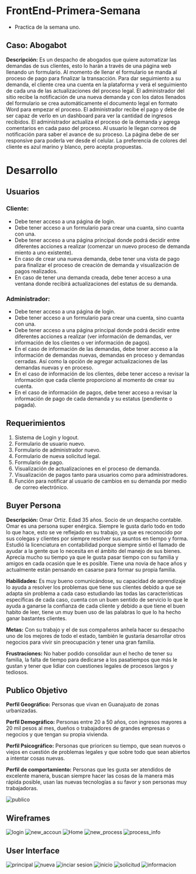 # FrontEnd-Primera-Semana
- Practica de la semana uno.

## Caso: Abogabot

 <strong>Descripción:</strong>
 Es un despacho de abogados que quiere automatizar las demandas de sus clientes, esto lo harán a través de una página web llenando un formulario. Al momento de llenar el formulario se manda al proceso de pago para finalizar la transacción. Para dar seguimiento a su demanda, el cliente crea una cuenta en la plataforma y verá el seguimiento de cada una de las actualizaciones del proceso legal. El administrador del sitio recibe la notificación de una nueva demanda y con los datos llenados del formulario se crea automáticamente el documento legal en formato Word para empezar el proceso. El administrador recibe el pago y debe de ser capaz de verlo en un dashboard para ver la cantidad de ingresos recibidos. El administrador actualiza el proceso de la demanda y agrega comentarios en cada paso del proceso. Al usuario le llegan correos de notificación para saber el avance de su proceso. La página debe de ser responsive para poderla ver desde el celular. La preferencia de colores del cliente es azul marino y blanco, pero acepta propuestas.


# Desarrollo

## Usuarios
### Cliente:
- Debe tener acceso a una página de login.
- Debe tener acceso a un formulario para crear una cuanta, sino cuanta con una.
- Debe tener acceso a una página principal donde podrá decidir entre diferentes acciones a realizar (comenzar un nuevo proceso de demanda miento a uno existente).
- En caso de crear una nueva demanda, debe tener una vista de pago para finalizar el proceso de creación de demanda y visualización de pagos realizados.
- En caso de tener una demanda creada, debe tener acceso a una ventana donde recibirá actualizaciones del estatus de su demanda.

### Administrador:
- Debe tener acceso a una página de login.
- Debe tener acceso a un formulario para crear una cuenta, sino cuanta con una.
- Debe tener acceso a una página principal donde podrá decidir entre diferentes acciones a realizar (ver información de demandas, ver información de los clientes o ver información de pagos).
- En el caso de información de las demandas, debe tener acceso a la información de demandas nuevas, demandas en proceso y demandas cerradas. Así como la opción de agregar actualizaciones de las demandas nuevas y en proceso.
- En el caso de información de los clientes, debe tener acceso a revisar la información que cada cliente proporciono al momento de crear su cuenta.
- En el caso de información de pagos, debe tener acceso a revisar la información de pago de cada demanda y su estatus (pendiente o pagada).



## Requerimientos
1. Sistema de Login y logout.
2. Formulario de usuario nuevo.
3. Formulario de administrador nuevo.
4. Formulario de nueva solicitud legal.
5. Formulario de pago.
6. Visualización de actualizaciones en el proceso de demanda.
7. Visualización de pagos tanto para usuarios como para administradores.
8. Función para notificar al usuario de cambios en su demanda por medio de correo electrónico.


## Buyer Persona
<strong>Descripción:</strong> Omar Ortiz. Edad 35 años. Socio de un despacho contable. Omar es una persona super enérgica. Siempre le gusta darlo todo en todo lo que hace, esto se ve reflejado en su trabajo, ya que es reconocido por sus colegas y clientes por siempre resolver sus asuntos en tiempo y forma. Estudió la licenciatura en contabilidad porque siempre sintió el llamado de ayudar a la gente que lo necesita en el ámbito del manejo de sus bienes. Aprecia mucho su tiempo ya que le gusta pasar tiempo con su familia y amigos en cada ocasión que le es posible. Tiene una novia de hace años y actualmente están pensando en casarse para formar su propia familia.

<strong>Habilidades:</strong> Es muy bueno comunicándose, su capacidad de aprendizaje lo ayuda a resolver los problemas que tiene sus clientes debido a que se adapta sin problema a cada caso estudiando las todas las características específicas de cada caso, cuenta con un buen sentido de servicio lo que le ayuda a ganarse la confianza de cada cliente y debido a que tiene el buen habito de leer, tiene un muy buen uso de las palabras lo que lo ha hecho ganar bastantes clientes.

<strong>Metas:</strong> Con su trabajo y el de sus compañeros anhela hacer su despacho uno de los mejores de todo el estado, también le gustaría desarrollar otros negocios para vivir sin preocupación y tener una gran familia.

<strong>Frustraciones:</strong> No haber podido consolidar aun el hecho de tener su familia, la falta de tiempo para dedicarse a los pasatiempos que más le gustan y tener que lidiar con cuestiones legales de procesos largos y tediosos.

## Publico Objetivo
<strong>Perfil Geográfico:</strong> Personas que vivan en Guanajuato de zonas urbanizadas.

<strong>Perfil Demográfico:</strong> Personas entre 20 a 50 años, con ingresos mayores a 20 mil pesos al mes, dueños o trabajadores de grandes empresas o negocios y que tengan su propia vivienda.

<strong>Perfil Psicográfico:</strong> Personas que prioricen su tiempo, que sean nuevos o viejos en cuestión de problemas legales y que sobre todo que sean abiertos a intentar cosas nuevas.

<strong>Perfil de comportamiento:</strong> Personas que les gusta ser atendidos de excelente manera, buscan siempre hacer las cosas de la manera más rápida posible, usan las nuevas tecnologías a su favor y son personas muy trabajadoras.

![publico](https://github.com/hectorhob/FrontEnd---Primera-Semana/blob/main/publico%20objetivo.png)


## Wireframes

![login](https://github.com/hectorhob/FrontEnd---Primera-Semana/blob/main/Wireframe/Login.png)
![new_accoun](https://github.com/hectorhob/FrontEnd---Primera-Semana/blob/main/Wireframe/New%20account.png)
![Home](https://github.com/hectorhob/FrontEnd---Primera-Semana/blob/main/Wireframe/Home.png)
![new_process](https://github.com/hectorhob/FrontEnd---Primera-Semana/blob/main/Wireframe/New%20process.png)
![process_info](https://github.com/hectorhob/FrontEnd---Primera-Semana/blob/main/Wireframe/Process%20info.png)


## User Interface
![principal](https://github.com/hectorhob/FrontEnd---Primera-Semana/blob/main/UI/principal.png)
![nueva](https://github.com/hectorhob/FrontEnd---Primera-Semana/blob/main/UI/crear%20cuenta.png)
![inciar sesion](https://github.com/hectorhob/FrontEnd---Primera-Semana/blob/main/UI/inicio%20sesion.png)
![inicio](https://github.com/hectorhob/FrontEnd---Primera-Semana/blob/main/UI/inicio.png)
![solicitud](https://github.com/hectorhob/FrontEnd---Primera-Semana/blob/main/UI/nueva%20solicitud.png)
![informacion](https://github.com/hectorhob/FrontEnd---Primera-Semana/blob/main/UI/informacion%20demanda.png)
